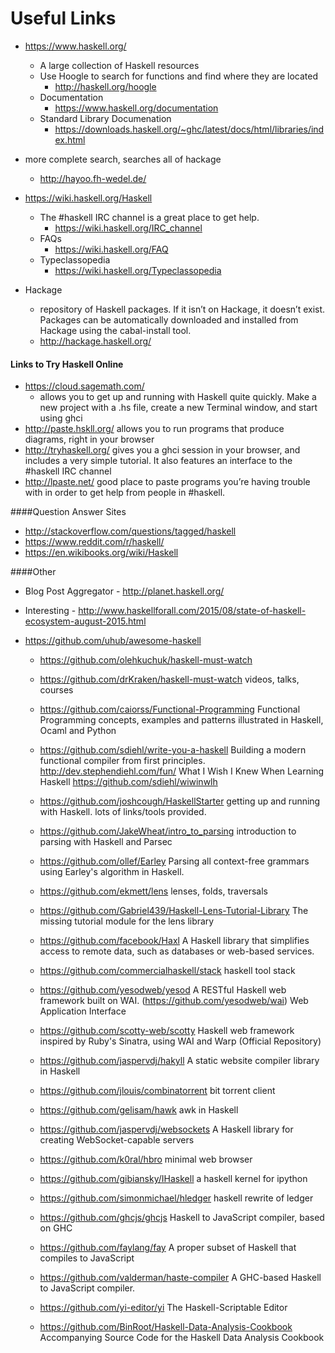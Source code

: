 # Useful Links

* https://www.haskell.org/
  * A large collection of Haskell resources
  * Use Hoogle to search for functions and find where they are located
    * http://haskell.org/hoogle
  * Documentation
    * https://www.haskell.org/documentation
  * Standard Library Documenation
    * https://downloads.haskell.org/~ghc/latest/docs/html/libraries/index.html

* more complete search, searches all of hackage
  * http://hayoo.fh-wedel.de/

* https://wiki.haskell.org/Haskell
  * The #haskell IRC channel is a great place to get help.
    * https://wiki.haskell.org/IRC_channel
  * FAQs
    * https://wiki.haskell.org/FAQ
  * Typeclassopedia
    * https://wiki.haskell.org/Typeclassopedia

* Hackage
  * repository of Haskell packages. If it isn’t on Hackage, it doesn’t exist.
Packages can be automatically downloaded and installed from Hackage using the cabal-install tool.
  * http://hackage.haskell.org/

#### Links to Try Haskell Online
- https://cloud.sagemath.com/
  - allows you to get up and running with Haskell quite quickly. Make a new project with a .hs file, create a new Terminal window, and start using ghci
- http://paste.hskll.org/ allows you to run programs that produce diagrams, right in your browser
- http://tryhaskell.org/ gives you a ghci session in your browser, and includes a very simple tutorial. It also features an interface to the #haskell IRC channel
- http://lpaste.net/ good place to paste programs you’re having trouble with in order to get help from people in #haskell.

####Question Answer Sites
  - http://stackoverflow.com/questions/tagged/haskell
  - https://www.reddit.com/r/haskell/
  - https://en.wikibooks.org/wiki/Haskell

####Other
  - Blog Post Aggregator - http://planet.haskell.org/
  - Interesting - http://www.haskellforall.com/2015/08/state-of-haskell-ecosystem-august-2015.html
  - https://github.com/uhub/awesome-haskell

	- https://github.com/olehkuchuk/haskell-must-watch
	- https://github.com/drKraken/haskell-must-watch
		videos, talks, courses
  	- https://github.com/caiorss/Functional-Programming
  		Functional Programming concepts, examples and patterns illustrated in Haskell, Ocaml and Python

	- https://github.com/sdiehl/write-you-a-haskell
		Building a modern functional compiler from first principles.
		http://dev.stephendiehl.com/fun/
			What I Wish I Knew When Learning Haskell
			https://github.com/sdiehl/wiwinwlh
	- https://github.com/joshcough/HaskellStarter
		getting up and running with Haskell. lots of links/tools provided.
	- https://github.com/JakeWheat/intro_to_parsing
		introduction to parsing with Haskell and Parsec
	- https://github.com/ollef/Earley
		Parsing all context-free grammars using Earley's algorithm in Haskell.

	- https://github.com/ekmett/lens
		lenses, folds, traversals
	- https://github.com/Gabriel439/Haskell-Lens-Tutorial-Library
		The missing tutorial module for the lens library

  	- https://github.com/facebook/Haxl
  		A Haskell library that simplifies access to remote data, such as databases or web-based services.
	- https://github.com/commercialhaskell/stack
		haskell tool stack
	- https://github.com/yesodweb/yesod
		A RESTful Haskell web framework built on WAI. (https://github.com/yesodweb/wai) Web Application Interface
	- https://github.com/scotty-web/scotty
		Haskell web framework inspired by Ruby's Sinatra, using WAI and Warp (Official Repository)
	- https://github.com/jaspervdj/hakyll
		A static website compiler library in Haskell
	- https://github.com/jlouis/combinatorrent
		bit torrent client
	- https://github.com/gelisam/hawk
		awk in Haskell
	- https://github.com/jaspervdj/websockets
		A Haskell library for creating WebSocket-capable servers
	- https://github.com/k0ral/hbro
		minimal web browser

	- https://github.com/gibiansky/IHaskell
		a haskell kernel for ipython

	- https://github.com/simonmichael/hledger
		haskell rewrite of ledger

	- https://github.com/ghcjs/ghcjs
		Haskell to JavaScript compiler, based on GHC
	- https://github.com/faylang/fay
		A proper subset of Haskell that compiles to JavaScript
	- https://github.com/valderman/haste-compiler
		A GHC-based Haskell to JavaScript compiler.

	- https://github.com/yi-editor/yi
		The Haskell-Scriptable Editor

	- https://github.com/BinRoot/Haskell-Data-Analysis-Cookbook
		Accompanying Source Code for the Haskell Data Analysis Cookbook
